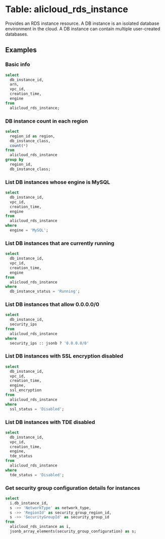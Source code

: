 # Table: alicloud_rds_instance

Provides an RDS instance resource. A DB instance is an isolated database environment in the cloud. A DB instance can contain multiple user-created databases.

## Examples

### Basic info

```sql
select
  db_instance_id,
  arn,
  vpc_id,
  creation_time,
  engine
from
  alicloud_rds_instance;
```

### DB instance count in each region

```sql
select
  region_id as region,
  db_instance_class,
  count(*)
from
  alicloud_rds_instance
group by
  region_id,
  db_instance_class;
```


### List DB instances whose engine is MySQL

```sql
select
  db_instance_id,
  vpc_id,
  creation_time,
  engine
from
  alicloud_rds_instance
where
  engine = 'MySQL';
```

### List DB instances that are currently running

```sql
select
  db_instance_id,
  vpc_id,
  creation_time,
  engine
from
  alicloud_rds_instance
where
  db_instance_status = 'Running';
```

### List DB instances that allow 0.0.0.0/0

```sql
select
  db_instance_id,
  security_ips
from
  alicloud_rds_instance
where
  security_ips :: jsonb ? '0.0.0.0/0'
```

### List DB instances with SSL encryption disabled

```sql
select
  db_instance_id,
  vpc_id,
  creation_time,
  engine,
  ssl_encryption
from
  alicloud_rds_instance
where
  ssl_status = 'Disabled';
```

### List DB instances with TDE disabled

```sql
select
  db_instance_id,
  vpc_id,
  creation_time,
  engine,
  tde_status
from
  alicloud_rds_instance
where
  tde_status = 'Disabled';
```

### Get security group configuration details for instances

```sql
select
  i.db_instance_id,
  s ->> 'NetworkType' as network_type,
  s ->> 'RegionId' as security_group_region_id,
  s ->> 'SecurityGroupId' as security_group_id
from
  alicloud_rds_instance as i,
  jsonb_array_elements(security_group_configuration) as s;
```